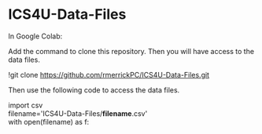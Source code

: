 # ICS4U-Data-Files

In Google Colab: 

Add the command to clone this repository. Then you will have access to the data files.

!git clone https://github.com/rmerrickPC/ICS4U-Data-Files.git

Then use the following code to access the data files.

import csv <br>
filename='ICS4U-Data-Files/**filename**.csv' <br>
with open(filename) as f:
